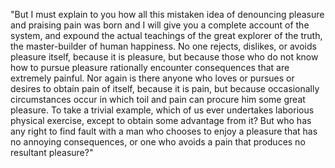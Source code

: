 "But I must explain to you how all this mistaken idea of denouncing pleasure and
praising pain was born and I will give you a complete account of the system, and expound
the actual teachings of the great explorer of the truth, the master-builder of human
happiness. No one rejects, dislikes, or avoids pleasure itself, because it is pleasure,
but because those who do not know how to pursue pleasure rationally encounter consequences
that are extremely painful. Nor again is there anyone who loves or pursues or desires to
obtain pain of itself, because it is pain, but because occasionally circumstances occur in
which toil and pain can procure him some great pleasure. To take a trivial example, which
of us ever undertakes laborious physical exercise, except to obtain some advantage from
it? But who has any right to find fault with a man who chooses to enjoy a pleasure that
has no annoying consequences, or one who avoids a pain that produces no resultant pleasure?"